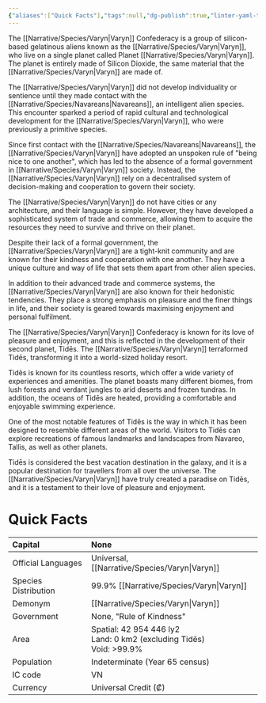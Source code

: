 ```yaml
---
{"aliases":["Quick Facts"],"tags":null,"dg-publish":true,"linter-yaml-title-alias":"Quick Facts","permalink":"/narrative/factions/varyn-confederacy/","dgPassFrontmatter":true}
---
```


The [[Narrative/Species/Varyn\|Varyn]] Confederacy is a group of silicon-based gelatinous aliens known as the [[Narrative/Species/Varyn\|Varyn]], who live on a single planet called Planet [[Narrative/Species/Varyn\|Varyn]]. The planet is entirely made of Silicon Dioxide, the same material that the [[Narrative/Species/Varyn\|Varyn]] are made of.

The [[Narrative/Species/Varyn\|Varyn]] did not develop individuality or sentience until they made contact with the [[Narrative/Species/Navareans\|Navareans]], an intelligent alien species. This encounter sparked a period of rapid cultural and technological development for the [[Narrative/Species/Varyn\|Varyn]], who were previously a primitive species.

Since first contact with the [[Narrative/Species/Navareans\|Navareans]], the [[Narrative/Species/Varyn\|Varyn]] have adopted an unspoken rule of "being nice to one another", which has led to the absence of a formal government in [[Narrative/Species/Varyn\|Varyn]] society. Instead, the [[Narrative/Species/Varyn\|Varyn]] rely on a decentralised system of decision-making and cooperation to govern their society.

The [[Narrative/Species/Varyn\|Varyn]] do not have cities or any architecture, and their language is simple. However, they have developed a sophisticated system of trade and commerce, allowing them to acquire the resources they need to survive and thrive on their planet.

Despite their lack of a formal government, the [[Narrative/Species/Varyn\|Varyn]] are a tight-knit community and are known for their kindness and cooperation with one another. They have a unique culture and way of life that sets them apart from other alien species.

In addition to their advanced trade and commerce systems, the [[Narrative/Species/Varyn\|Varyn]] are also known for their hedonistic tendencies. They place a strong emphasis on pleasure and the finer things in life, and their society is geared towards maximising enjoyment and personal fulfilment.

The [[Narrative/Species/Varyn\|Varyn]] Confederacy is known for its love of pleasure and enjoyment, and this is reflected in the development of their second planet, Tidēs. The [[Narrative/Species/Varyn\|Varyn]] terraformed Tidēs, transforming it into a world-sized holiday resort.

Tidēs is known for its countless resorts, which offer a wide variety of experiences and amenities. The planet boasts many different biomes, from lush forests and verdant jungles to arid deserts and frozen tundras. In addition, the oceans of Tidēs are heated, providing a comfortable and enjoyable swimming experience.

One of the most notable features of Tidēs is the way in which it has been designed to resemble different areas of the world. Visitors to Tidēs can explore recreations of famous landmarks and landscapes from Navareo, Tallis, as well as other planets.

Tidēs is considered the best vacation destination in the galaxy, and it is a popular destination for travellers from all over the universe. The [[Narrative/Species/Varyn\|Varyn]] have truly created a paradise on Tidēs, and it is a testament to their love of pleasure and enjoyment.

# Quick Facts

|    Capital                 |    None<br>                                                                                                                                                                              |
|:---------------------------|:-----------------------------------------------------------------------------------------------------------------------------------------------------------------------------------------|
|    Official Languages      |    Universal, [[Narrative/Species/Varyn\|Varyn]]                                                                                                                                                                      |
|    Species Distribution    | <div>99.9% [[Narrative/Species/Varyn\|Varyn]]</div>                                                                                                                                                                   |
|    Demonym                 |    [[Narrative/Species/Varyn\|Varyn]]                                                                                                                                                                                 |
|    Government              |    None, "Rule of Kindness"                                                                                                                                                              |
|    Area                    | Spatial: 42 954 446 ly2&nbsp;<div>Land: 0 km2 (excluding Tidēs)&nbsp;</div><div>Void: &gt;99.9%<br>                                                                               </div> |
|    Population              |                                                                                                                                               Indeterminate (Year 65 census)             |
|    IC code                 |    VN                                                                                                                                                                                    |
|    Currency                |  Universal Credit (₡)                                                                                                                                                                    |  